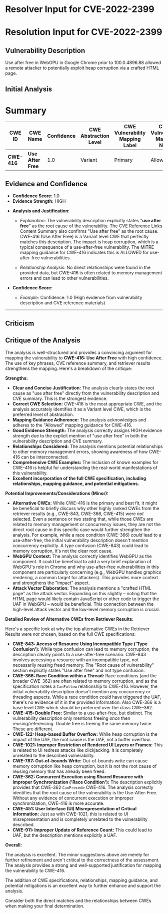 # Resolver Input for CVE-2022-2399

# Resolution Input for CVE-2022-2399

## Vulnerability Description
Use after free in WebGPU in Google Chrome prior to 100.0.4896.88 allowed a remote attacker to potentially exploit heap corruption via a crafted HTML page.

## Initial Analysis
# Summary
| CWE ID | CWE Name | Confidence | CWE Abstraction Level | CWE Vulnerability Mapping Label | CWE-Vulnerability Mapping Notes |
|---|---|---|---|---|---|
| **CWE-416** | **Use After Free** | 1.0 | Variant |  Primary | Allowed |

## Evidence and Confidence

*   **Confidence Score:** 1.0
*   **Evidence Strength:** HIGH

- **Analysis and Justification:**  
  - *Explanation:* The vulnerability description explicitly states "**use after free**" as the root cause of the vulnerability. The CVE Reference Links Content Summary also confirms "Use after free" as the root cause. CWE-416 (Use After Free) is a Variant level CWE that perfectly matches this description. The impact is heap corruption, which is a typical consequence of a use-after-free vulnerability. The MITRE mapping guidance for CWE-416 indicates this is ALLOWED for use-after-free vulnerabilities.
  
  - *Relationship Analysis:* No direct relationships were found in the provided data, but CWE-416 is often related to memory management errors and can lead to other vulnerabilities.

- **Confidence Score:**  
  - *Example:* Confidence: 1.0 (High evidence from vulnerability description and CVE reference materials)

---

## Criticism
## Critique of the Analysis

The analysis is well-structured and provides a convincing argument for mapping the vulnerability to **CWE-416: Use After Free** with high confidence. The use of key phrases, CVE reference summary, and retriever results strengthens the mapping. Here's a breakdown of the critique:

**Strengths:**

*   **Clear and Concise Justification:** The analysis clearly states the root cause as "use after free" directly from the vulnerability description and CVE summary. This is the strongest evidence.
*   **Correct CWE Selection:** CWE-416 is the most appropriate CWE, and the analysis accurately identifies it as a Variant level CWE, which is the preferred level of abstraction.
*   **Mapping Guidance Adherence:** The analysis acknowledges and adheres to the "Allowed" mapping guidance for CWE-416.
*   **Good Evidence Strength:** The analysis correctly assigns HIGH evidence strength due to the explicit mention of "use after free" in both the vulnerability description and CVE summary.
*   **Relationships Considered:** The analysis mentions potential relationships to other memory management errors, showing awareness of how CWE-416 can be interconnected.
*   **Comprehensive CWE Examples:** The inclusion of known examples for CWE-416 is helpful for understanding the real-world manifestations of this vulnerability.
* **Excellent incorporation of the full CWE specification, including relationships, mapping guidance, and potential mitigations.**

**Potential Improvements/Considerations (Minor):**

*   **Alternative CWEs:** While CWE-416 is the primary and best fit, it might be beneficial to briefly discuss why other highly ranked CWEs from the retriever results (e.g., CWE-843, CWE-366, CWE-415) were *not* selected. Even a sentence or two stating that, while those CWEs are related to memory management or concurrency issues, they are not the direct root cause in this specific case would further strengthen the analysis. For example, while a race condition (CWE-366) *could* lead to a use-after-free, the initial vulnerability description doesn't mention concurrency explicitly. A type confusion (CWE-843) could lead to memory corruption, it's not the clear root cause.
*   **WebGPU Context:** The analysis correctly identifies WebGPU as the component. It could be beneficial to add a very brief explanation of WebGPU's role in Chrome and why use-after-free vulnerabilities in this component are particularly concerning (e.g., WebGPU handles graphics rendering, a common target for attackers). This provides more context and strengthens the "impact" aspect.
*   **Attack Vector Elaboration:** The analysis mentions a "crafted HTML page" as the attack vector. Expanding on this slightly – noting that the HTML page would likely contain JavaScript or other code to trigger the UAF in WebGPU – would be beneficial. This connection between the high-level attack vector and the low-level memory corruption is crucial.

**Detailed Review of Alternative CWEs from Retriever Results:**

Here's a specific look at why the top alternative CWEs in the Retriever Results were *not* chosen, based on the full CWE specifications:

*   **CWE-843: Access of Resource Using Incompatible Type ('Type Confusion'):** While type confusion can lead to memory corruption, the description clearly points to a use-after-free scenario. CWE-843 involves accessing a resource with an incompatible type, not necessarily reusing freed memory. The "Root cause of vulnerability" section explicitly states "Use after free" and not type confusion.
*   **CWE-366: Race Condition within a Thread:** Race conditions (and the broader CWE-362) are often related to memory corruption, and as the specification notes a `CanFollow` relationship to CWE-416. However, the initial vulnerability description doesn't mention any concurrency or threading aspects. While a race condition *could* have triggered the UAF, there's no evidence of it in the provided information. Also CWE-366 is a base level CWE which should be preferred over the class CWE-362.
*   **CWE-415: Double Free:** Similar to a use-after-free, but distinct. The vulnerability description only mentions freeing *once* then reusing/referencing. Double free is freeing the same memory twice. These are different.
*   **CWE-122: Heap-based Buffer Overflow:** While heap corruption is the impact of the UAF, the root cause is the UAF, not a buffer overflow.
*   **CWE-1021: Improper Restriction of Rendered UI Layers or Frames:** This is related to UI redress attacks like clickjacking. It is completely unrelated to the described vulnerability.
*   **CWE-787: Out-of-bounds Write:** Out-of-bounds write can cause memory corruption like heap corruption, but it is not the root cause of reusing memory that has already been freed.
*   **CWE-362: Concurrent Execution using Shared Resource with Improper Synchronization ('Race Condition'):** The description explicitly provides that CWE-362 `CanPrecede` CWE-416. The analysis correctly identifies that the root cause of the vulnerability is the Use-After-Free. Without any evidence of concurrent execution or improper synchronization, CWE-416 is more accurate.
*   **CWE-451: User Interface (UI) Misrepresentation of Critical Information:** Just as with CWE-1021, this is related to UI misrepresentation and is completely unrelated to the vulnerability described.
*   **CWE-911: Improper Update of Reference Count:** This could lead to UAF, but the description mentions explicitly a UAF.

**Overall:**

The analysis is excellent. The minor suggestions above are merely for further refinement and aren't critical to the correctness of the assessment. The analysis provides a strong and well-supported justification for mapping the vulnerability to CWE-416.

The addition of CWE specifications, relationships, mapping guidance, and potential mitigations is an excellent way to further enhance and support the analysis.

Consider both the direct matches and the relationships between CWEs
when making your final determination.
        